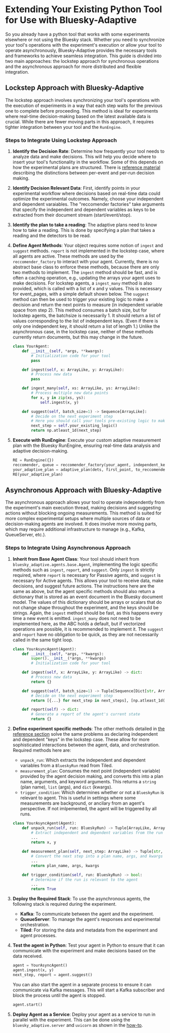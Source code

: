 # Extending Your Existing Python Tool for Use with Bluesky-Adaptive

So you already have a python tool that works with some experiments elsewhere or not using the Bluesky stack.
Whether you need to synchronize your tool's operations with the experiment's execution or allow your tool to operate asynchronously, Bluesky-Adaptive provides the necessary tools and frameworks to achieve seamless integration.
This guide is divided into two main approaches: the lockstep approach for synchronous operations and the asynchronous approach for more distributed and flexible integration.

## Lockstep Approach with Bluesky-Adaptive

The lockstep approach involves synchronizing your tool's operations with the execution of experiments in a way that each step waits for the previous one to complete before proceeding.
This method is ideal for experiments where real-time decision-making based on the latest available data is crucial.
While there are fewer moving parts in this approach, it requires tighter integration between your tool and the `RunEngine`.

### Steps to Integrate Using Lockstep Approach

1. **Identify the Decision Rate**: Determine how frequently your tool needs to analyze data and make decisions.
This will help you decide where to insert your tool's functionality in the workflow.
Some of this depends on how the experimental plans are structured. There is [reference material](../reference/lock-step.rst) describing the distinctions between
per-event and per-run decision making.

2. **Identify Decision Relevant Data**: First, identify points in your experimental workflow where decisions based on real-time data could optimize the experimental outcomes. Namely, choose your independent and dependent varaiables.
The "reccomender factories" take arguments that specify the independent and dependent variables as keys to be extracted from their document stream (start/event/stop).

3. **Identify the plan to take a reading**: The adaptive plans need to know how to take a reading.
This is done by specifying a plan that takes a reading and the detectors to be read.

4. **Define Agent Methods**: Your object requires some notion of `ingest` and `suggest` methods. `report` is not implemented in the lockstep case, where all agents are active.
These methods are used by the `reccomender_factory` to interact with your agent.
Currently, there is no abstract base class to enforce these methods, because there are only two methods to implement.
The `ingest` method should be fast, and is often a caching operation, e.g., updating the arrays your agent uses to make decisions.
For lockstep agents, a `ingest_many` method is also provided, which is called with a list of x and y values. This is necessary for event_pages, with a simple default shown below.
The `suggest` method can then be used to trigger your existing logic to make a decision and return the next points to measure (in independent variable space from step 2).
This method consumes a batch size, but for lockstep agents, the batchsize is necessarily 1.  It should return a list of values corresponding to the list of independent keys. (Even if there is only one independent key, it should return a list of length 1.)
Unlike the asynchronous case, in the lockstep case, neither of these methods currently return documents, but this may change in the future.

    ```python
    class YourAgent:
        def __init__(self, *args, **kwargs):
            # Initialization code for your tool
            pass

        def ingest(self, x: ArrayLike, y: ArrayLike):
            # Process new data
            pass

        def ingest_many(self, xs: ArrayLike, ys: ArrayLike):
            # Process multiple new data points
            for x, y in zip(xs, ys):
                self.ingest(x, y)

        def suggest(self, batch_size=1) -> Sequence[ArrayLike]:
            # Decide on the next experiment step
            # Here you should call your tools pre-existing logic to make a choice.
            next_step = self.your_existing_logic()
            return np.atleast_1d(next_step)
    ```

5. **Execute with RunEngine**: Execute your custom adaptive measurement plan with the Bluesky RunEngine, ensuring real-time data analysis and adaptive decision-making.

    ```python
    RE = RunEngine({})
    reccomender, queue = reccomender_factory(your_agent, independent_keys, dependent_keys)
    your_adaptive_plan = adaptive_plan(dets, first_point, to_reccomender=reccomender, from_reccomender=queue)
    RE(your_adaptive_plan)
    ```

## Asynchronous Approach with Bluesky-Adaptive

The asynchronous approach allows your tool to operate independently from the experiment's main execution thread, making decisions and suggesting actions without blocking ongoing measurements.
This method is suited for more complex experimental setups where multiple sources of data or decision-making agents are involved.
It does involve more moving parts, which may require additional infrastructure to manage (e.g., Kafka, QueueServer, etc.).

### Steps to Integrate Using Asynchronous Approach

1. **Inherit from Base Agent Class**: Your tool should inherit from `bluesky_adaptive.agents.base.Agent`, implementing the logic specific methods such as `ingest`, `report`, and `suggest`. Only `ingest` is strictly required, where `report` is necessary for Passive agents, and `suggest` is necessary for Active agents.
This allows your tool to receive data, make decisions, and suggest future actions.
The instructions here are the same as above, but the agent specific methods should also return a dictionary that is stored as an event document in the Bluesky document model. The values of this dictionary should be arrays or scalars that do not change shape throughout the experiment, and the keys should be strings.
Again, the `ingest` method should be fast, as this happens every time a new event is emitted. `ingest_many` does not need to be implemented here, as the ABC holds a default, but if vectorized operations are possible, it is recommended to implement it.
The `suggest` and `report` have no obligation to be quick, as they are not necessarily called in the same tight loop.

    ```python
    class YourAsyncAgent(Agent):
        def __init__(self, *args, **kwargs):
            super().__init__(*args, **kwargs)
            # Initialization code for your tool

        def ingest(self, x: ArrayLike, y: ArrayLike) -> dict:
            # Process new data
            return {}

        def suggest(self, batch_size=1) -> Tuple[Sequence[Dict[str, ArrayLike]], Sequence[ArrayLike]]:
            # Decide on the next experiment step
            return [{...} for next_step in next_steps], [np.atleast_1d(next_step) for next_step in next_steps]

        def report(self) -> dict:
            # Generate a report of the agent's current state
            return {}
    ```

2. **Define experiment specific methods**: The other methods detailed in [the reference section](../reference/agent-api.md) solve the same problems as declaring independent and dependent "keys" in the lockstep case.
These allow for more sophisticated interactions between the agent, data, and orchestration.
Required methods here are:
   - `unpack_run`: Which extracts the independent and dependent variables from a `BlueskyRun` read from Tiled.
   - `measurement_plan`: Consumes the next point (independent variable) provided by the agent decision making, and converts this into a plan name, arguments, and keyword arguments. This returns a `string` (plan name), `list` (args), and `dict` (kwargs).
   - `trigger_condition`: Which determines whether or not a `BlueskyRun` is relevant to agent. This is useful in settings where some measurements are background, or ancilary from an agent's perspective. If not imlpemented, the agent will be triggered by all runs.

    ```python
    class YourAsyncAgent(Agent):
        def unpack_run(self, run: BlueskyRun) -> Tuple[ArrayLike, ArrayLike]:
            # Extract independent and dependent variables from the run
            ...
            return x, y
        
        def measurement_plan(self, next_step: ArrayLike) -> Tuple[str, list, dict]:
            # Convert the next step into a plan name, args, and kwargs
            ...
            return plan_name, args, kwargs

        def trigger_condition(self, run: BlueskyRun) -> bool:
            # Determine if the run is relevant to the agent
            ...
            return True
    ```

3. **Deploy the Required Stack**: To use the asynchronous agents, the following stack is required during the experiment.
   - **Kafka**: To communicate between the agent and the experiment.
   - **QueueServer**: To manage the agent's responses and experimental orchestration.
   - **Tiled**: For storing the data and metadata from the experiment and agent processes. 

4. **Test the agent in Python**: Test your agent in Python to ensure that it can communicate with the experiment and make decisions based on the data received.

    ```python
    agent = YourAsyncAgent()
    agent.ingest(x, y)
    next_step, report = agent.suggest()
    ```

    You can also start the agent in a separate process to ensure it can communicate via Kafka messages. This will start a Kafka subscriber and block the process until the agent is stopped.

    ```python
    agent.start()
    ```

5. **Deploy Agent as a Service**: Deploy your agent as a service to run in parallel with the experiment. This can be done using the `bluesky_adaptive.server` and `uvicorn` as shown in the [how-to](./use-service.md).
